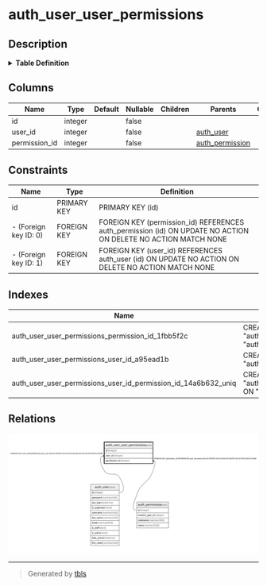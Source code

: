 # auth_user_user_permissions

## Description

<details>
<summary><strong>Table Definition</strong></summary>

```sql
CREATE TABLE "auth_user_user_permissions" ("id" integer NOT NULL PRIMARY KEY AUTOINCREMENT, "user_id" integer NOT NULL REFERENCES "auth_user" ("id") DEFERRABLE INITIALLY DEFERRED, "permission_id" integer NOT NULL REFERENCES "auth_permission" ("id") DEFERRABLE INITIALLY DEFERRED)
```

</details>

## Columns

| Name | Type | Default | Nullable | Children | Parents | Comment |
| ---- | ---- | ------- | -------- | -------- | ------- | ------- |
| id | integer |  | false |  |  |  |
| user_id | integer |  | false |  | [auth_user](auth_user.md) |  |
| permission_id | integer |  | false |  | [auth_permission](auth_permission.md) |  |

## Constraints

| Name | Type | Definition |
| ---- | ---- | ---------- |
| id | PRIMARY KEY | PRIMARY KEY (id) |
| - (Foreign key ID: 0) | FOREIGN KEY | FOREIGN KEY (permission_id) REFERENCES auth_permission (id) ON UPDATE NO ACTION ON DELETE NO ACTION MATCH NONE |
| - (Foreign key ID: 1) | FOREIGN KEY | FOREIGN KEY (user_id) REFERENCES auth_user (id) ON UPDATE NO ACTION ON DELETE NO ACTION MATCH NONE |

## Indexes

| Name | Definition |
| ---- | ---------- |
| auth_user_user_permissions_permission_id_1fbb5f2c | CREATE INDEX "auth_user_user_permissions_permission_id_1fbb5f2c" ON "auth_user_user_permissions" ("permission_id") |
| auth_user_user_permissions_user_id_a95ead1b | CREATE INDEX "auth_user_user_permissions_user_id_a95ead1b" ON "auth_user_user_permissions" ("user_id") |
| auth_user_user_permissions_user_id_permission_id_14a6b632_uniq | CREATE UNIQUE INDEX "auth_user_user_permissions_user_id_permission_id_14a6b632_uniq" ON "auth_user_user_permissions" ("user_id", "permission_id") |

## Relations

![er](auth_user_user_permissions.svg)

---

> Generated by [tbls](https://github.com/k1LoW/tbls)
